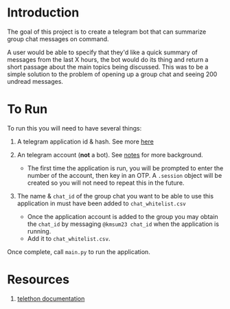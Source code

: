 # Introduction

The goal of this project is to create a telegram bot that can summarize group chat messages on command. 

A user would be able to specify that they'd like a quick summary of messages from the last X hours, the bot would do its thing and return a short passage about the main topics being discussed. This was to be a simple solution to the problem of opening up a group chat and seeing 200 undread messages. 

# To Run
To run this you will need to have several things:

1. A telegram application id & hash. See more [here](https://docs.telethon.dev/en/stable/index.html)

2. An telegram account (**not** a bot). See [notes](./notes.md) for more background.
    -   The first time the application is run, you will be prompted to enter the number of the account, then key in an OTP. A `.session` object will be created so you will not need to repeat this in the future. 

3. The name & `chat_id` of the group chat you want to be able to use this application in must have been added to `chat_whitelist.csv`
    - Once the application account is added to the group you may obtain the `chat_id` by messaging `@kmsum23 chat_id` when the application is running.
    - Add it to `chat_whitelist.csv`.

Once complete, call `main.py` to run the application.


# Resources

1. [telethon documentation](https://docs.telethon.dev/en/stable/index.html)
